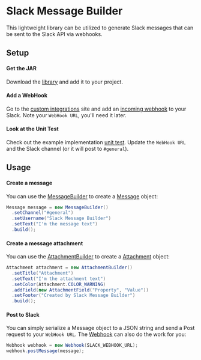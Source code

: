 # Slack Message Builder
This lightweight library can be utilized to generate Slack messages that can be sent to the Slack API via webhooks.

## Setup
#### Get the JAR
Download the [library](https://github.com/Steppschuh/SlackMessageBuilder/tree/master/Library) and add it to your project.

#### Add a WebHook
Go to the [custom integrations](https://steppschuh.slack.com/apps/build/custom-integration) site and add an [incoming webhook](https://api.slack.com/incoming-webhooks) to your Slack. Note your `WebHook URL`, you'll need it later.

#### Look at the Unit Test
Check out the example implementation [unit test](https://github.com/Steppschuh/SlackMessageBuilder/blob/master/Source/app/src/test/java/net/steppschuh/slackmessagebuilder/MessageBuilderUnitTest.java). Update the `WebHook URL` and the Slack channel (or it will post to `#general`).

## Usage
#### Create a message
You can use the [MessageBuilder](https://github.com/Steppschuh/SlackMessageBuilder/blob/master/Source/slackmessagebuilder/src/main/java/net/steppschuh/slackmessagebuilder/message/MessageBuilder.java) to create a [Message](https://github.com/Steppschuh/SlackMessageBuilder/blob/master/Source/slackmessagebuilder/src/main/java/net/steppschuh/slackmessagebuilder/message/Message.java) object:

``` java
Message message = new MessageBuilder()
  .setChannel("#general")
  .setUsername("Slack Message Builder")
  .setText("I'm the message text")
  .build();
```

#### Create a message attachment
You can use the [AttachmentBuilder](https://github.com/Steppschuh/SlackMessageBuilder/blob/master/Source/slackmessagebuilder/src/main/java/net/steppschuh/slackmessagebuilder/message/attachment/AttachmentBuilder.java) to create a [Attachment](https://github.com/Steppschuh/SlackMessageBuilder/blob/master/Source/slackmessagebuilder/src/main/java/net/steppschuh/slackmessagebuilder/message/attachment/Attachment.java) object:

``` java
Attachment attachment = new AttachmentBuilder()
  .setTitle("Attachment")
  .setText("I'm the attachment text")
  .setColor(Attachment.COLOR_WARNING)
  .addField(new AttachmentField("Property", "Value"))
  .setFooter("Created by Slack Message Builder")
  .build();
```

#### Post to Slack
You can simply serialize a Message object to a JSON string and send a Post request to your `WebHook URL`. The [Webhook](https://github.com/Steppschuh/SlackMessageBuilder/blob/master/Source/slackmessagebuilder/src/main/java/net/steppschuh/slackmessagebuilder/request/Webhook.java) can also do the work for you:

``` java
Webhook webhook = new Webhook(SLACK_WEBHOOK_URL);
webhook.postMessage(message);
```
